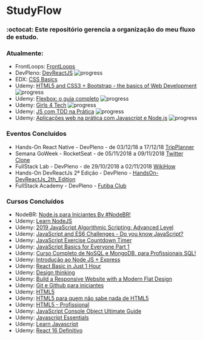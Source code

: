 # StudyFlow
### :octocat: Este repositório gerencia a organização do meu fluxo de estudo.


### Atualmente:
- FrontLoops: [FrontLoops](https://github.com/RenatoSiqueira/StudyFlow/tree/master/FrontLoops)
- DevPleno: [DevReactJS](https://github.com/RenatoSiqueira/DevPleno_DevReactJS) ![progress](http://progressed.io/bar/38?title=completed "progress")
- EDX: [CSS Basics](https://courses.edx.org/courses/course-v1:W3Cx+CSS.0x+3T2018/course/) 
- Udemy: [HTML5 and CSS3 + Bootstrap - the basics of Web Development](https://www.udemy.com/html-css-bootstrap-build-your-first-website-today/) ![progress](http://progressed.io/bar/7?title=completed "progress")
- Udemy: [Flexbox: o guia completo](https://www.udemy.com/flexbox-guia-completo/) ![progress](http://progressed.io/bar/36?title=completed "progress")
- Udemy: [Girls 4 Tech](https://www.udemy.com/girls4tech/) ![progress](http://progressed.io/bar/45?title=completed "progress")
- Udemy: [JS com TDD na Prática](https://www.udemy.com/js-com-tdd-na-pratica/) ![progress](http://progressed.io/bar/16?title=completed "progress")
- Udemy: [Aplicações web na prática com Javascript e Node.js](https://www.udemy.com/aplicacoes-web-na-pratica-javascript-nodejs/) ![progress](http://progressed.io/bar/0?title=completed "progress")


### Eventos Concluídos
- Hands-On React Native - DevPleno - de 03/12/18 a 17/12/18 [TripPlanner](https://github.com/RenatoSiqueira/DevPleno_TripPlanner)
- Semana GoWeek - RocketSeat - de 05/11/2018 a 09/11/2018 [Twitter Clone](https://github.com/RenatoSiqueira/RocketSeat_GoWeek)
- FullStack Lab - DevPleno - de 29/10/2018 a 02/11/2018 [WikiHow](https://github.com/RenatoSiqueira/DevPleno_FullStackLab)
- Hands-On DevReactJs 2ª Edição - DevPleno - [HandsOn-DevReactJs_2th_Edition](https://github.com/RenatoSiqueira/HandsOn-DevReactJs_2th_Edition)
- FullStack Academy - DevPleno - [Futiba Club](https://github.com/RenatoSiqueira/FullstackAcademy_futibaclub)


### Cursos Concluídos
- NodeBR: [Node.js para Iniciantes By #NodeBR!](https://cursos.nodebr.org/)
- Udemy: [Learn NodeJS](https://www.udemy.com/draft/1680320/)
- Udemy: [2019 JavaScript Algorithmic Scripting: Advanced Level](https://www.udemy.com/draft/1771110/)
- Udemy: [JavaScript and ES6 Challenges - Do you know JavaScript?](https://www.udemy.com/javascript-and-es6-challenges/)
- Udemy: [JavaScript Exercise Countdown Timer](https://www.udemy.com/javascript-exercise-practice/)
- Udemy: [JavaScript Basics for Everyone Part 1](https://www.udemy.com/javascript-basics-for-everyone-part-1)
- Udemy: [Curso Completo de NoSQL e MongoDB, para Profissionais SQL!](https://www.udemy.com/mongodb-nosql/)
- Udemy: [Introdução ao Node JS + Express](https://www.udemy.com/introducao-ao-node-js-express/)
- Udemy: [React Basic in Just 1 Hour](https://www.udemy.com/react-basic-in-just-1-hour/)
- Udemy: [Design thinking](https://www.udemy.com/design-thinking-br/)
- Udemy: [Build a Responsive Website with a Modern Flat Design](https://www.udemy.com/build-responsive-website-designs-with-html5-and-css/)
- Udemy: [Git e Github para iniciantes](https://www.udemy.com/git-e-github-para-iniciantes/)
- Udemy: [HTML5](https://www.udemy.com/aprendahtml/)
- Udemy: [HTML5 para quem não sabe nada de HTML5](https://www.udemy.com/aprendahtml/learn/v4/overview)
- Udemy: [HTML5 - Profissional](https://www.udemy.com/html5-profissional/)
- Udemy: [JavaScript Console Object Ultimate Guide](https://www.udemy.com/javascript-console-object-ultimate-guide/)
- Udemy: [Javascript Essentials](https://www.udemy.com/javascript-essentials/learn/v4/)
- Udemy: [Learn Javascript](https://www.udemy.com/draft/1680274/learn/v4/)
- Udemy: [React 16 Definitivo](https://www.udemy.com/react-16/learn/v4/overview)
